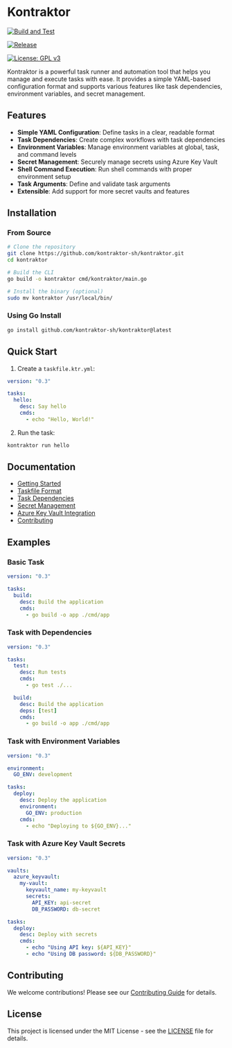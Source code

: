 # Kontraktor

[![Build and Test](https://github.com/kontraktor-sh/kontraktor/actions/workflows/build.yml/badge.svg)](https://github.com/kontraktor-sh/kontraktor/actions/workflows/build.yml)

[![Release](https://github.com/kontraktor-sh/kontraktor/actions/workflows/release.yml/badge.svg)](https://github.com/kontraktor-sh/kontraktor/actions/workflows/release.yml)

[![License: GPL v3](https://img.shields.io/badge/License-GPLv3-blue.svg)](https://www.gnu.org/licenses/gpl-3.0)

Kontraktor is a powerful task runner and automation tool that helps you manage and execute tasks with ease. It provides a simple YAML-based configuration format and supports various features like task dependencies, environment variables, and secret management.

## Features

- **Simple YAML Configuration**: Define tasks in a clear, readable format
- **Task Dependencies**: Create complex workflows with task dependencies
- **Environment Variables**: Manage environment variables at global, task, and command levels
- **Secret Management**: Securely manage secrets using Azure Key Vault
- **Shell Command Execution**: Run shell commands with proper environment setup
- **Task Arguments**: Define and validate task arguments
- **Extensible**: Add support for more secret vaults and features

## Installation

### From Source

```bash
# Clone the repository
git clone https://github.com/kontraktor-sh/kontraktor.git
cd kontraktor

# Build the CLI
go build -o kontraktor cmd/kontraktor/main.go

# Install the binary (optional)
sudo mv kontraktor /usr/local/bin/
```

### Using Go Install

```bash
go install github.com/kontraktor-sh/kontraktor@latest
```

## Quick Start

1. Create a `taskfile.ktr.yml`:

```yaml
version: "0.3"

tasks:
  hello:
    desc: Say hello
    cmds:
      - echo "Hello, World!"
```

2. Run the task:

```bash
kontraktor run hello
```

## Documentation

- [Getting Started](docs/getting-started/installation.md)
- [Taskfile Format](docs/user-guide/taskfile-format.md)
- [Task Dependencies](docs/user-guide/task-dependencies.md)
- [Secret Management](docs/user-guide/secret-management.md)
- [Azure Key Vault Integration](docs/advanced/azure-keyvault.md)
- [Contributing](docs/contributing.md)

## Examples

### Basic Task

```yaml
version: "0.3"

tasks:
  build:
    desc: Build the application
    cmds:
      - go build -o app ./cmd/app
```

### Task with Dependencies

```yaml
version: "0.3"

tasks:
  test:
    desc: Run tests
    cmds:
      - go test ./...

  build:
    desc: Build the application
    deps: [test]
    cmds:
      - go build -o app ./cmd/app
```

### Task with Environment Variables

```yaml
version: "0.3"

environment:
  GO_ENV: development

tasks:
  deploy:
    desc: Deploy the application
    environment:
      GO_ENV: production
    cmds:
      - echo "Deploying to ${GO_ENV}..."
```

### Task with Azure Key Vault Secrets

```yaml
version: "0.3"

vaults:
  azure_keyvault:
    my-vault:
      keyvault_name: my-keyvault
      secrets:
        API_KEY: api-secret
        DB_PASSWORD: db-secret

tasks:
  deploy:
    desc: Deploy with secrets
    cmds:
      - echo "Using API key: ${API_KEY}"
      - echo "Using DB password: ${DB_PASSWORD}"
```

## Contributing

We welcome contributions! Please see our [Contributing Guide](docs/contributing.md) for details.

## License

This project is licensed under the MIT License - see the [LICENSE](LICENSE) file for details.
